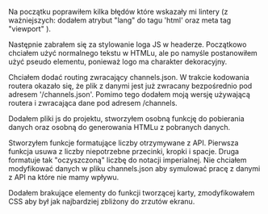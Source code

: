 Na początku poprawiłem kilka błędów które wskazały mi lintery (z ważniejszych: dodałem atrybut "lang" do tagu 'html' oraz meta tag "viewport" ).

Następnie zabrałem się za stylowanie loga JS w headerze. Początkowo chciałem użyć normalnego tekstu w HTMLu, ale po namyśle postanowiłem użyć pseudo elementu, ponieważ logo ma charakter dekoracyjny.

Chciałem dodać routing zwracający channels.json. W trakcie kodowania routera okazało się, że plik z danymi jest już zwracany bezpośrednio pod adresem '/channels.json'. Pomimo tego dodałem moją wersję używającą routera i zwracająca dane pod adresem /channels.

Dodałem pliki js do projektu, stworzyłem osobną funkcję do pobierania danych oraz osobną do generowania HTMLu z pobranych danych.

Stworzyłem funkcje formatujące liczby otrzymywane z API. Pierwsza funkcja usuwa z liczby niepotrzebne przecinki, kropki i spacje. Druga formatuje tak "oczyszczoną" liczbę do notacji imperialnej.
Nie chciałem modyfikować danych w pliku channels.json aby symulować pracę z danymi z API na które nie mamy wpływu.

Dodałem brakujące elementy do funkcji tworzącej karty, zmodyfikowałem CSS aby był jak najbardziej zbliżony do zrzutów ekranu.
